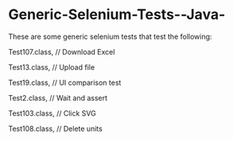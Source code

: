 Generic-Selenium-Tests--Java-
=============================
These are some generic selenium tests that test the following:

Test107.class,  // Download Excel

Test13.class,  // Upload file

Test19.class,  // UI comparison test

Test2.class,  // Wait and assert

Test103.class,  // Click SVG

Test108.class,  // Delete units

